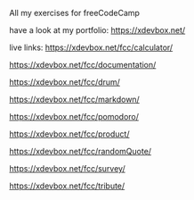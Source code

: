 All my exercises for freeCodeCamp

have a look at my portfolio:
https://xdevbox.net/

live links:
https://xdevbox.net/fcc/calculator/

https://xdevbox.net/fcc/documentation/

https://xdevbox.net/fcc/drum/

https://xdevbox.net/fcc/markdown/

https://xdevbox.net/fcc/pomodoro/

https://xdevbox.net/fcc/product/

https://xdevbox.net/fcc/randomQuote/

https://xdevbox.net/fcc/survey/

https://xdevbox.net/fcc/tribute/
